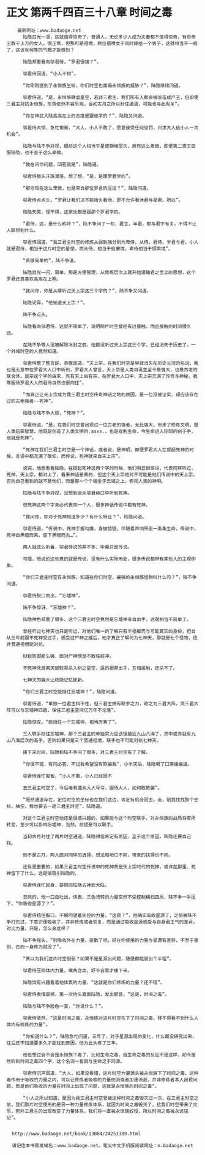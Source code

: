 # 正文 第两千四百三十八章 时间之毒
        最新网址：www.badaoge.net
          陆隐目光一凛，这就值得惊奇了，普通人，无论多少人成为夫妻都不值得惊奇，有些帝王数千上万的女人，很正常，但那可是祖境，两位祖境女子同时嫁给一个男子，这就相当不一般了，这该有何等的气概才能做到？
      
          陆隐郑重看向邬君侍，“罗君很强？”。
      
          邬君侍回道，“小人不知”。
      
          “你刚刚提到了永恒族坐标，你们时空也面临永恒族的威胁？”，陆隐继续问道。
      
          邬君侍道，“是，永恒族肆虐星空，若非三君主，我们所有人都会被改造成尸王，但即便三君主对抗永恒族，形势依然不容乐观，当初古月之所以封住通道，可能也与此有关”。
      
          “你在神武大陆高高在上的态度是跟谁学的？”，陆隐又问道。
      
          邬君侍大惊，急忙匍匐，“大人，小人不敢了，愿意接受任何惩罚，只求大人给小人一次机会”。
      
          陆隐与陆不争对视，眼前这个人相当于星使巅峰层次，居然这么卑微，即便第二夜王臣服陆隐，也不至于这么卑微。
      
          “我在问你问题，回答就是”，陆隐道。
      
          邬君侍额头汗珠滴落，想了想，“是，是跟罗君学的”。
      
          “那你现在这么卑微，也是来自那位罗君的压迫？”，陆隐问道。
      
          邬君侍点点头，“罗君让我们决不能抬头看他，更不允许看沐君与星君，所以”。
      
          陆隐失笑，怪不得，这家伙都是跟那个罗君学的。
      
          “君侍，这，是什么称呼？”，陆不争问了一句，君主，半君，都与君字有关，不得不让人联想到什么。
      
          邬君侍回道，“我三君主时空的修炼从弱到强分别为卑侍，从侍，君侍，半君与君，小人就是君侍，相当于这片时空的星使，而从侍，相当于启蒙境，卑侍相当于探索境”。
      
          “真够简单的”，陆不争道。
      
          陆隐目光一闪，简单，那是方便管理，从修炼层次上就开始灌输君之至上的思想，这个罗君还真喜欢高高在上啊。
      
          “我问你，你是从哪听过天上宗这三个字的？”，陆不争又问道。
      
          陆隐诧异，“他知道天上宗？”。
      
          陆不争点头。
      
          陆隐看向邬君侍，这就不简单了，说明两片时空曾经有过接触，而且接触的时间很久远。
      
          在陆不争等人没被解除冰封之前，他都没听过天上宗这三个字，已经消失于历史了，一个外域时空的人竟然知道。
      
          邬君侍整了整言辞，恭敬回道，“天上宗，在我们时空是早就消失在历史长河的名词，我也是无意中在罗君大人口中听到，罗君大人曾言，天上宗是人类自诞生至今最强大，也最古老的联合体，是宗这个字的由来，先有天上后有宗，在罗君大人口中，天上宗充满了传奇与神秘，我等服侍罗君大人的君侍自然也很向往”。
      
          “而真正让天上宗成为我三君主时空传奇神话之地的原因，是一位没被证实，却应该存在过的古老强者--死神”。
      
          陆隐与陆不争大惊，“死神？”。
      
          邬君侍道，“是，在我们时空曾出现过一位古老的强者，无比强大，带来了修炼文明，替人类启蒙智慧，他既是创造了人类文明的.asxs.，也是收割生命，令生命进入轮回的刽子手，他就是死神”。
      
          “死神在我们三君主时空是一个神话，或者说，是神明，即便罗君大人在提起死神的时候，言语中都充满了敬仰，而传说，死神就来自天上宗”。
      
          说完，他想看看陆隐，在提起死神这两个字的时候，他们明显很惊讶，代表同样听过，死神，天上宗，都对上了，看来神话是真的，但这个天上宗绝对不可能是他们传说中的天上宗，否则自己看到的就不是他们，而是那一个个端坐于云端之上，俯视人类的神明。
      
          陆隐与陆不争对视，没想到会从邬君侍口中听到死神。
      
          但死神这两个字未必代表同一个人，很多神话传说中都有死神。
      
          “我问你，你对于死神知道多少？有什么特征？”，陆隐问道。
      
          邬君侍道，“传说中，死神手握勾廉，身披锁链，伴随着声响带走一条条生命，传说中，死神自黑暗而来，留下黑暗而去…”。
      
          两人就这么听着，邬君侍说的并不多，毕竟只是传说。
      
          可惜，他说的这些真的就是传说，没有什么实际用处，很多传说都带有某些人的主观印象。
      
          “你们三君主时空有永恒族，知道在你们时空，最强的永恒族怪物叫什么吗？”，陆不争问道。
      
          邬君侍脱口而出，“忘墟神”。
      
          陆不争惊讶，“忘墟神？”。
      
          陆隐神色郑重了很多，这个三君主时空竟然是忘墟神亲自出手，这就相当不简单了。
      
          曾经听过七神天也只是听过，对他们唯一的了解只有半祖躯壳与可能真实的身份，但自从三年前跟不死神交过手，感受过尸神之威后，他才真正了解何为七神天，那就是七个怪物，绝非普通祖境能对抗。
      
          狱蛟防御那么强，面对尸神愣是不敢往前冲。
      
          不死神凭游离天赋轻易杀入树之星空，逼的祖莽出手，互相遏制，还杀不了。
      
          七神天的强大让陆隐记忆犹新。
      
          “你们三君主时空能挡住忘墟神？”，陆隐问道。
      
          邬君侍道，“单独一位君主挡不住，但三君主拥有联手之力，称之为三君大阵，凭三君大阵可以与忘墟神匹敌，保住三君主空间亿万年不沦落”。
      
          陆隐惊叹，“能挡住一个忘墟神，相当厉害了”。
      
          三人联手挡住忘墟神，那个三君主的单独实力应该很接近九山八海了，其中或许就有九山八海层次的高手，否则如果只是三个普通祖境，联手也不可能对抗七神天。
      
          接下来时间，陆隐和陆不争问了很多，对三君主时空有了了解。
      
          “你很不错，有问必答，不过我希望没有欺骗我”，小半天后，陆隐喝了口茶缓缓道。
      
          邬君侍连忙匍匐，“小人不敢，小人已经回不
      
          去三君主时空了，今后唯有遵从大人号令，服侍大人，如何敢欺骗”。
      
          “既然通道存在，定位时空的坐标也在我们这边，肯定有机会回去，走，陪我找找那个坐标，抽空，我也要去一趟三君主时空”，陆隐道。
      
          对这个三君主时空他还是很感兴趣的，如果能与这个时空联手，对永恒族的战局将有所转变，至少可以影响忘墟神，当然，前提是可以联手。
      
          当初古月封住了两片时空通道，陆隐相信肯定有原因，至于这个原因，陆隐还要自己找。
      
          他不是古月，两人面对同样的选择，想法和地位不同，带来的抉择也不同。
      
          还有更重要的，如果三君主时空传说中的死神真是天上宗时代的死神，或许在那里，死神留下了什么，这是很吸引陆隐的。
      
          邬君侍连忙起身，要陪同陆隐去神武大陆。
      
          忽然的，他一口血吐出，体表，三色流转的力量突然不受控制横扫四周，陆不争一手压下，“你吸收星源了？”。
      
          邬君侍捂住胸口，不解的望着失控的力量，“这是？”，他确实吸收星源了，之前被陆不争打伤过，下意识便吸收了，并非修炼或者恢复，而是通过吸收星源感受与自身君王气的差异，对比力量，只是，怎么会这样？
      
          陆不争摇头，“别吸收外在力量，驱散了吧，好在你使用的力量与星源有差异，不至于重创，否则一身修为就没了”。
      
          “真以为我们这片时空很弱？如果不是星源出问题，随便都能冒出个半祖”。
      
          邬君侍压抑体内力量，嘴角含血，好不容易才缓下来。
      
          陆隐饶有兴趣看着他体表的力量，“这就是你们修炼的力量？还不错”。
      
          邬君侍表情震撼，第一次抬头直面陆隐，发出颤音，“这是，时间之毒”。
      
          陆隐与陆不争脸色一变，“你说什么？”。
      
          邬君侍骇然，“这是时间之毒，永恒族对这片时空布下了时间之毒，怪不得看不到什么人体内有修炼的力量”。
      
          “你知道什么？”，陆隐急忙问道，三年了，对于星源出现的变化，什么都没研究出来，往后还不知道要多久才能找到原因，他为此头疼了三年。
      
          他也想过会不会是永恒族下毒了，比如生命之毒，但生命之毒的反应不是这样，如今居然听到时间之毒四个字，这个名词一看就与生命之于同源。
      
          邬君侍沉声回道，“大人，如果没看错，这片时空力量源头被永恒族下了时间之毒，这种毒作用于吸收的力量之内，可以让修炼者吸收的力量倒流或者加速流逝，并非修炼者本人出现问题，而是他们吸收的力量在时间上出现了问题，这就是永恒族的时间之毒“。
      
          “小人之所以知道，是因为我三君主时空曾被这种时间之毒毁灭过一次，在三君主时空之前，我们那片时空使用的是另一种力量修炼体系，就因为时间之毒毁灭了，给我们时空带来了灾厄，若非三君主的出现改变了力量体系，我们将一直被永恒族奴役，所以时间之毒被永远铭记”。
      
      
      http://www.badaoge.net/book/13084/24251389.html
      
      请记住本书首发域名：www.badaoge.net。笔尖中文手机版阅读网址：m.badaoge.net